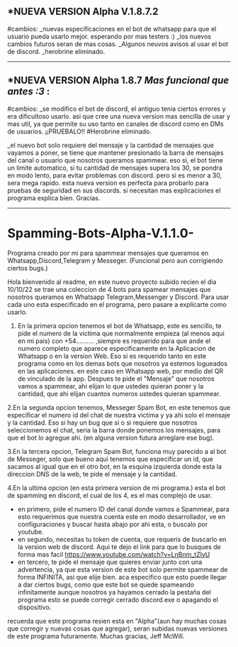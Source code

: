 *NUEVA VERSION Alpha V.1.8.7.2
------------------------------
#cambios:
_nuevas especificaciones en el bot de whatsapp para que el usuario pueda usarlo mejor. esperando por mas testers :)
_los nuevos cambios futuros seran de mas cosas.
_Algunos neuvos avisos al usar el bot de discord.
_herobrine eliminado.

-----------------------------------------------------------------------------------------------------------------------------------------------------------------
*NUEVA VERSION Alpha 1.8.7 *Mas funcional que antes :3* :
---------------------------
#cambios:
_se modifico el bot de discord, el antiguo tenia ciertos errores y era dificultoso usarlo. asi que cree una nueva version mas sencilla de usar y mas util, ya que 
permite su uso tanto en canales de discord como en DMs de usuarios. ¡¡PRUEBALO!!
#Herobrine eliminado.

_el nuevo bot solo requiere del mensaje y la cantidad de mensajes que vayamos a poner, se tiene que mantener presionado la barra de mensajes del canal o usuario que
nosotros queramos spammear. eso si, el bot tiene un limite automatico, si tu cantidad de mensajes supera los 30, se pondra en modo lento, para evitar problemas con
discord. pero si es menor a 30, sera mega rapido. 
esta nueva version es perfecta para probarlo para pruebas de seguridad en sus discords. si necesitan mas explicaciones el programa explica bien. Gracias.

------------------------------------------------------------------------------------------------------------------------------------------------------------------
# Spamming-Bots-Alpha-V.1.1.0-
Programa creado por mi para spammear mensajes que queramos en Whatsapp,Discord,Telegram y Messeger. (Funcional pero aun corrigiendo ciertos bugs.)

Hola bienvenido al readme, en este nuevo proyecto subido recien el dia 10/10/22 se trae una coleccion de 4 bots para spamear mensajes que nosotros queramos en Whatsapp
Telegram,Messenger y Discord.
Para usar cada uno esta especificado en el programa, pero pasare a explicarte como usarlo.

 1. En la primera opcion tenemos el bot de Whatsapp, este es sencillo, te pide el numero de la victima que normalmente empieza (al menos aqui en mi pais) con +54..........
,siempre es requerido para que ande el numero completo que aparece especificamente en la Aplicacion de Whatsapp o en la version Web. Eso si es requerido tanto en este
programa como en los demas bots que nosotros ya estemos logueados en las aplicaciones. en este caso en Whatsapp web, por medio del QR de vinculado de la app. 
Despues te pide el "Mensaje" que nosotros vamos a spammear, ahi elijan lo que ustedes quieran poner y la cantidad, que ahi elijan cuantos numeros ustedes quieran spammear.

2.En la segunda opcion tenemos, Messeger Spam Bot, en este tenemos que especificar el numero id del chat de nuestra victima y ya ahi solo el mensaje y la cantidad. 
Eso si hay un bug que si o si requiere que nosotros seleccionemos el chat, seria la barra donde ponemos los mensajes, para que el bot lo agregue ahi. (en alguna version
futura arreglare ese bug).

3.En la tercera opcion, Telegram Spam Bot, funciona muy parecido a al bot de Messeger, solo que bueno aqui tenemos que especificar un id, que sacamos al igual que en el
otro bot, en la esquina izquierda donde esta la direccion DNS de la web, te pide el mensaje y la cantidad.

4.En la ultima opcion (en esta primera version de mi programa.) esta el bot de spamming en discord, el cual de los 4, es el mas complejo de usar.
- en primero, pide el numero ID del canal donde vamos a Spammear, para esto requerimos que nuestra cuenta este en modo desarrollador, ve en configuraciones y buscar hasta
abajo por ahi esta, o buscalo por youtube.
- en segundo, necesitas tu token de cuenta, que requeris de buscarlo en la version web de discord. Aqui te dejo el link para que lo busques de forma mas facil
https://www.youtube.com/watch?v=LnBnm_tZlyU
- en tercero, te pide el mensaje que quieres enviar junto con una advertencia, ya que esta version de este bot solo permite spammear de forma INFINITA, asi que elije bien.
aca especifico que esto puede llegar a dar ciertos bugs, como que este bot se quede spameando infinitamente aunque nosotros ya hayamos cerrado la pestaña del programa
esto se puede corregir cerrado discord.exe o apagando el dispositivo.

recuerda que este programa resien esta en "Alpha"(aun hay muchas cosas que corregir y nuevas cosas que agregar), seran subidas nuevas versiones de este programa 
futuramente. Muchas gracias, Jeff McWill.
